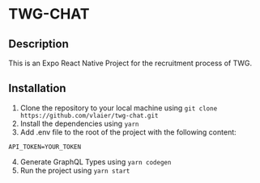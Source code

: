 # TWG-CHAT
## Description
This is an Expo React Native Project for the recruitment process of TWG.
## Installation
1. Clone the repository to your local machine using `git clone https://github.com/vlaier/twg-chat.git`
2. Install the dependencies using `yarn`
3. Add .env file to the root of the project with the following content:
```
API_TOKEN=YOUR_TOKEN
```
4. Generate GraphQL Types using `yarn codegen`
5. Run the project using `yarn start`
